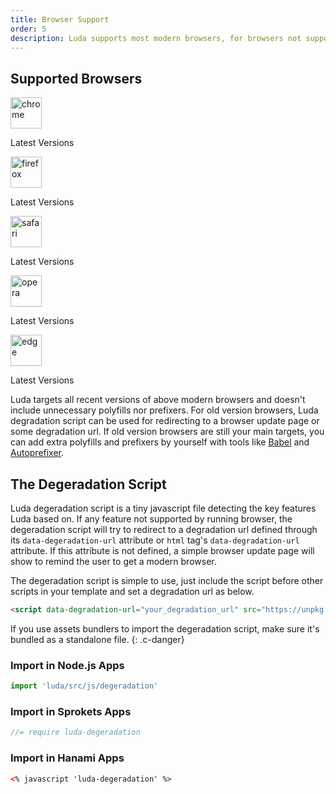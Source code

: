 ```yaml
---
title: Browser Support
order: 5
description: Luda supports most modern browsers, for browsers not supported, you can use Luda degeradation script as a fallback.
---
```



## Supported Browsers

<div class="dis-flex fw-wrap mt-small">
  <div class="mr-small ta-center">
    <img width="50" height="50" src="{{ '/assets/img/chrome.svg' | relative_url }}" alt="chrome">
    <p class="p6">Latest Versions</p>
  </div>
  <div class="mr-small ta-center">
    <img width="50" height="50" src="{{ '/assets/img/firefox.svg' | relative_url }}" alt="firefox">
    <p class="p6">Latest Versions</p>
  </div>
  <div class="mr-small ta-center">
    <img width="50" height="50" src="{{ '/assets/img/safari.svg' | relative_url }}" alt="safari">
    <p class="p6">Latest Versions</p>
  </div>
  <div class="mr-small ta-center">
    <img width="50" height="50" src="{{ '/assets/img/opera.svg' | relative_url }}" alt="opera">
    <p class="p6">Latest Versions</p>
  </div>
  <div class="mr-small ta-center">
    <img width="50" height="50" src="{{ '/assets/img/edge.svg' | relative_url }}" alt="edge">
    <p class="p6">Latest Versions</p>
  </div>
</div>

Luda targets all recent versions of above modern browsers and doesn't include unnecessary polyfills nor prefixers. For old version browsers, Luda degradation script can be used for redirecting to a browser update page or some degradation url. If old version browsers are still your main targets, you can add extra polyfills and prefixers by yourself with tools like [Babel]() and [Autoprefixer]().


## The Degeradation Script
Luda degeradation script is a tiny javascript file detecting the key features Luda based on. If any feature not supported by running browser, the degeradation script will try to redirect to a degradation url defined through its `data-degeradation-url` attribute or `html` tag's `data-degradation-url` attribute. If this attribute is not defined, a simple browser update page will show to remind the user to get a modern browser.

The degeradation script is simple to use, just include the script before other scripts in your template and set a degradation url as below.

``` html
<script data-degradation-url="your_degradation_url" src="https://unpkg.com/luda@{{site.release_version}}/dist/js/luda-degradation.min.js"></script>
```

If you use assets bundlers to import the degeradation script, make sure it's bundled as a standalone file.
{: .c-danger}

### Import in Node.js Apps

``` javascript
import 'luda/src/js/degeradation'
```

### Import in Sprokets Apps

``` javascript
//= require luda-degeradation
```

### Import in Hanami Apps

<!-- htmllint attr-name-style="false" -->
<!-- htmllint tag-close="false" -->
``` html
<% javascript 'luda-degeradation' %>
```
<!-- htmllint attr-name-style="true" -->
<!-- htmllint tag-close="true" -->
